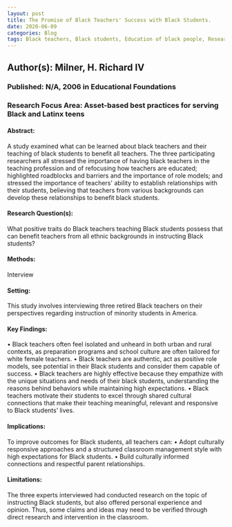 ```yaml
---
layout: post
title: The Promise of Black Teachers' Success with Black Students.
date: 2020-06-09
categories: Blog
tags: Black teachers, Black students, Education of black people, Research personnel attitudes, Brown v. Board of Education of Topeka (Supreme Court case,) Education research, Teaching African American teachers, African American educators, Teacher training African Americans, Research personnel, United States.
---
```


## Author(s):  Milner, H. Richard IV

### Published: N/A, 2006 in  Educational Foundations

### Research Focus Area: Asset-based best practices for serving Black and Latinx teens

#### Abstract:
 A study examined what can be learned about black teachers and their teaching of black students to benefit all teachers. The three participating researchers all stressed the importance of having black teachers in the teaching profession and of refocusing how teachers are educated; highlighted roadblocks and barriers and the importance of role models; and stressed the importance of teachers' ability to establish relationships with their students, believing that teachers from various backgrounds can develop these relationships to benefit black students.


#### Research Question(s):
What positive traits do Black teachers teaching Black students possess that can benefit teachers from all ethnic backgrounds in instructing Black students?


#### Methods:
Interview


#### Setting:
This study involves interviewing three retired Black teachers on their perspectives regarding instruction of minority students in America.


#### Key Findings:
• Black teachers often feel isolated and unheard in both urban and rural contexts, as preparation programs and school culture are often tailored for white female teachers. • Black teachers are authentic, act as positive role models, see potential in their Black students and consider them capable of success. • Black teachers are highly effective because they empathize with the unique situations and needs of their black students, understanding the reasons behind behaviors while maintaining high expectations. • Black teachers motivate their students to excel through shared cultural connections that make their teaching meaningful, relevant and responsive to Black students’ lives. 


#### Implications:
To improve outcomes for Black students, all teachers can: • Adopt culturally responsive approaches and a structured classroom management style with high expectations for Black students.  •  Build culturally informed connections and respectful parent relationships. 


#### Limitations:
The three experts interviewed had conducted research on the topic of instructing Black students, but also offered personal experience and opinion. Thus, some claims and ideas may need to be verified through direct research and intervention in the classroom.



